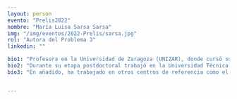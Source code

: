 ```yaml
---
layout: person
evento: "Prelis2022"
nombre: "María Luisa Sarsa Sarsa"
img: "/img/eventos/2022-Prelis/sarsa.jpg"
rol: "Autora del Problema 3"
linkedin: ""

bio1: "Profesora en la Universidad de Zaragoza (UNIZAR), donde cursó sus estudios de licenciatura y doctorado. Su línea de investigación se centra en la detección directa de materia oscura, donde ha escrito numerosas publicaciones de alto impacto."
bio2: "Durante su etapa postdoctoral trabajó en la Universidad Técnica de Munich, en Alemania, realizando varias estancias breves en el Laboratorio Nacional del Gran Sasso en Italia, referente internacional en la astrofísica de partículas. En la actualidad es portavoz e investigadora principal de ANAIS, experimento de detección directa de materia oscura que pretende corroborar o descartar la única señal positiva de su existencia hasta la fecha: la modulación anual observada por el experimento DAMA/LIBRA. ANAIS está situado en el Laboratorio Subterráneo de Canfranc, bajo el Pirineo oscense, donde además la autora ha colaborado en otros experimentos."
bio3: "En añadido, ha trabajado en otros centros de referencia como el CERN y ha sido evaluadora ocasional en numerosas revistas científicas como Nature Communications o Physical Review Letters."


---
```

